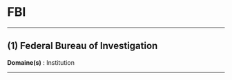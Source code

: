 # FBI

--------------------

## (1) Federal Bureau of Investigation

**Domaine(s)** : Institution

--------------------
